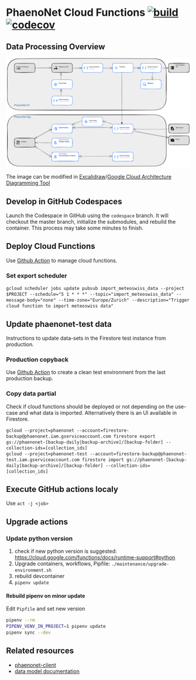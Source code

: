 # PhaenoNet Cloud Functions [![build](https://img.shields.io/github/actions/workflow/status/globe-swiss/phaenonet-functions/main.yml?branch=master)](undefined) [![codecov](https://codecov.io/gh/globe-swiss/phaenonet-functions/graph/badge.svg?token=K45OXCML80)](https://codecov.io/gh/globe-swiss/phaenonet-functions)

## Data Processing Overview

![Alt text](/docs/processing_overview.svg "PhaenoNet processing overview")

The image can be modified in [Excalidraw](https://excalidraw.com)/[Google Cloud Architecture Diagramming Tool](https://bit.ly/GCPArchitecture)

## Develop in GitHub Codespaces

Launch the Codespace in GitHub using the `codespace` branch. It will checkout the master branch, initialize the submodules, and rebuild the container. This process may take some minutes to finish.

## Deploy Cloud Functions

Use [Github Action](https://github.com/globe-swiss/phaenonet-functions/actions/workflows/deploy-function.yml) to manage cloud functions.

### Set export scheduler

```commandline
gcloud scheduler jobs update pubsub import_meteoswiss_data --project $PROJECT --schedule="5 1 * * *" --topic="import_meteoswiss_data" --message-body="none" --time-zone="Europe/Zurich" --description="Trigger cloud function to import meteoswiss data"
```

## Update phaenonet-test data

Instructions to update data-sets in the Firestore test instance from production.

### Production copyback

Use [Github Action](https://github.com/globe-swiss/phaenonet-functions/actions/workflows/copyback.yml) to create a clean test environment from the last production backup.

### Copy data partial

Check if cloud functions should be deployed or not depending on the use-case and what data is imported. Alternatively there is an UI available in Firestore.

```commandline
gcloud --project=phaenonet --account=firestore-backup@phaenonet.iam.gserviceaccount.com firestore export gs://phaenonet-[backup-daily|backup-archive]/[backup-folder] --collection-ids=[collection_ids]
gcloud --project=phaenonet-test --account=firestore-backup@phaenonet-test.iam.gserviceaccount.com firestore import gs://phaenonet-[backup-daily|backup-archive]/[backup-folder] --collection-ids=[collection_ids]
```

## Execute GitHub actions localy

Use `act -j <job>`

## Upgrade actions

### Update python version

1. check if new python version is suggested: <https://cloud.google.com/functions/docs/runtime-support#python>
1. Upgrade containers, workflows, Pipfile: `./maintenance/upgrade-environment.sh`
1. rebuild devcontainer
1. `pipenv update`

#### Rebuild pipenv on minor update

Edit `Pipfile` and set new version

```sh
pipenv --rm
PIPENV_VENV_IN_PROJECT=1 pipenv update
pipenv sync --dev
```

## Related resources

- [phaenonet-client](https://github.com/globe-swiss/phaenonet-client)
- [data model documentation](https://dbdocs.io/pgoellnitz/phaenonet)
